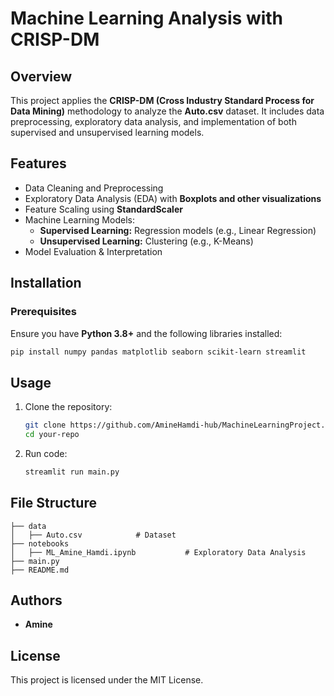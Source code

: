 # Machine Learning Analysis with CRISP-DM

## Overview
This project applies the **CRISP-DM (Cross Industry Standard Process for Data Mining)** methodology to analyze the **Auto.csv** dataset. It includes data preprocessing, exploratory data analysis, and implementation of both supervised and unsupervised learning models.

## Features
- Data Cleaning and Preprocessing
- Exploratory Data Analysis (EDA) with **Boxplots and other visualizations**
- Feature Scaling using **StandardScaler**
- Machine Learning Models:
  - **Supervised Learning:** Regression models (e.g., Linear Regression)
  - **Unsupervised Learning:** Clustering (e.g., K-Means)
- Model Evaluation & Interpretation

## Installation
### Prerequisites
Ensure you have **Python 3.8+** and the following libraries installed:

```bash
pip install numpy pandas matplotlib seaborn scikit-learn streamlit
```

## Usage
1. Clone the repository:
   ```bash
   git clone https://github.com/AmineHamdi-hub/MachineLearningProject.git
   cd your-repo
   ```
2. Run code:
   ```bash
   streamlit run main.py
   ```

## File Structure
```
├── data
│   ├── Auto.csv            # Dataset
├── notebooks
│   ├── ML_Amine_Hamdi.ipynb           # Exploratory Data Analysis
├── main.py
├── README.md
```

## Authors
- **Amine**

## License
This project is licensed under the MIT License.

